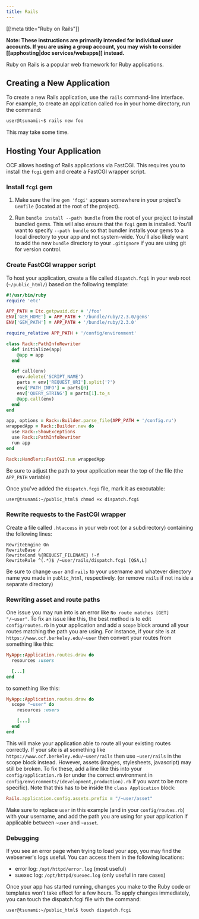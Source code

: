 ```yaml
---
title: Rails
---
```


[[!meta title="Ruby on Rails"]]

**Note: These instructions are primarily intended for individual user accounts.
If you are using a group account, you may wish to consider
[[apphosting|doc services/webapps]] instead.**

Ruby on Rails is a popular web framework for Ruby applications.

## Creating a New Application

To create a new Rails application, use the `rails` command-line interface. For
example, to create an application called `foo` in your home directory, run the
command:

```bash
user@tsunami:~$ rails new foo
```

This may take some time.

## Hosting Your Application

OCF allows hosting of Rails applications via FastCGI. This requires you to
install the `fcgi` gem and create a FastCGI wrapper script.

### Install `fcgi` gem

1. Make sure the line `gem 'fcgi'` appears somewhere in your project's
   `Gemfile` (located at the root of the project).

2. Run `bundle install --path bundle` from the root of your project to install
   bundled gems. This will also ensure that the `fcgi` gem is installed. You'll
   want to specify `--path bundle` so that bundler installs your gems to a
   local directory to your app and not system-wide. You'll also likely want to
   add the new `bundle` directory to your `.gitignore` if you are using git for
   version control.

### Create FastCGI wrapper script

To host your application, create a file called `dispatch.fcgi` in your web root
(`~/public_html/`) based on the following template:

```ruby
#!/usr/bin/ruby
require 'etc'

APP_PATH = Etc.getpwuid.dir + '/foo'
ENV['GEM_HOME'] = APP_PATH + '/bundle/ruby/2.3.0/gems'
ENV['GEM_PATH'] = APP_PATH + '/bundle/ruby/2.3.0'

require_relative APP_PATH + '/config/environment'

class Rack::PathInfoRewriter
  def initialize(app)
    @app = app
  end

  def call(env)
    env.delete('SCRIPT_NAME')
    parts = env['REQUEST_URI'].split('?')
    env['PATH_INFO'] = parts[0]
    env['QUERY_STRING'] = parts[1].to_s
    @app.call(env)
  end
end

app, options = Rack::Builder.parse_file(APP_PATH + '/config.ru')
wrappedApp = Rack::Builder.new do
  use Rack::ShowExceptions
  use Rack::PathInfoRewriter
  run app
end

Rack::Handler::FastCGI.run wrappedApp
```

Be sure to adjust the path to your application near the top of the file
(the `APP_PATH` variable)

Once you've added the `dispatch.fcgi` file, mark it as executable:

```bash
user@tsunami:~/public_html$ chmod +x dispatch.fcgi
```

### Rewrite requests to the FastCGI wrapper

Create a file called `.htaccess` in your web root (or a subdirectory)
containing the following lines:

```htaccess
RewriteEngine On
RewriteBase /
RewriteCond %{REQUEST_FILENAME} !-f
RewriteRule ^(.*)$ /~user/rails/dispatch.fcgi [QSA,L]
```

Be sure to change `user` and `rails` to your username and whatever directory
name you made in `public_html`, respectively. (or remove `rails` if not inside
a separate directory)

### Rewriting asset and route paths

One issue you may run into is an error like `No route matches [GET] "/~user"`.
To fix an issue like this, the best method is to edit `config/routes.rb` in
your application and add a `scope` block around all your routes matching the
path you are using. For instance, if your site is at
`https://www.ocf.berkeley.edu/~user` then convert your routes from something like this:

```ruby
MyApp::Application.routes.draw do
  resources :users

  [...]
end
```

to something like this:

```ruby
MyApp::Application.routes.draw do
  scope "~user" do
    resources :users

    [...]
  end
end
```

This will make your application able to route all your existing routes
correctly. If your site is at something like
`https://www.ocf.berkeley.edu/~user/rails` then use `~user/rails` in the scope
block instead. However, assets (images, stylesheets, javascript) may still be
broken. To fix these, add a line like this into your `config/application.rb`
(or under the correct environment in
`config/environments/(development,production).rb` if you want to be more
specific). Note that this has to be inside the `class Application` block:

```ruby
Rails.application.config.assets.prefix = "/~user/asset"
```

Make sure to replace `user` in this example (and in your `config/routes.rb`)
with your username, and add the path you are using for your application if
applicable between `~user` and `~asset`.

### Debugging

If you see an error page when trying to load your app, you may find the
webserver's logs useful. You can access them in the following locations:

- error log: `/opt/httpd/error.log` (most useful)
- suexec log: `/opt/httpd/suexec.log` (only useful in rare cases)

Once your app has started running, changes you make to the Ruby code or
templates won't take effect for a few hours. To apply changes immediately, you
can touch the dispatch.fcgi file with the command:

```bash
user@tsunami:~/public_html$ touch dispatch.fcgi
```
